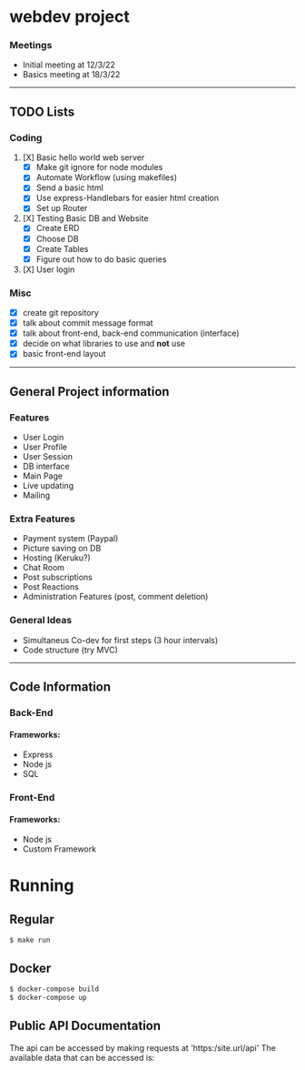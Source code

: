 # webdev project

### Meetings
- Initial meeting at 12/3/22
- Basics meeting at 18/3/22

---

## TODO Lists

### Coding
1. [X] Basic hello world web server
    - [X] Make git ignore for node modules
    - [X] Automate Workflow (using makefiles)
    - [X] Send a basic html
    - [X] Use express-Handlebars for easier html creation
    - [X] Set up Router

2. [X] Testing Basic DB and Website
    - [X] Create ERD
    - [X] Choose DB
    - [X] Create Tables
    - [X] Figure out how to do basic queries

3. [X] User login


### Misc 
- [X] create git repository
- [X] talk about commit message format
- [X] talk about front-end, back-end communication (interface)
- [X] decide on what libraries to use and __not__ use
- [X] basic front-end layout

---

## General Project information

### Features

- User Login
- User Profile
- User Session
- DB interface
- Main Page
- Live updating
- Mailing

### Extra Features

- Payment system (Paypal)
- Picture saving on DB
- Hosting (Keruku?)
- Chat Room
- Post subscriptions
- Post Reactions
- Administration Features (post, comment deletion)

### General Ideas

- Simultaneus Co-dev for first steps (3 hour intervals)
- Code structure (try MVC)

---

## Code Information

### Back-End

#### Frameworks:
* Express
* Node js
* SQL

### Front-End

#### Frameworks:
* Node js
* Custom Framework

# Running

## Regular

```
$ make run
```

## Docker

```bash 
$ docker-compose build
$ docker-compose up
```
## Public API Documentation

The api can be accessed by making requests at 'https:/site.url/api'
The available data that can be accessed is: